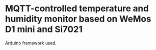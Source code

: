 # MQTT-controlled temperature and humidity monitor based on WeMos D1 mini and Si7021

Arduino framework used.
